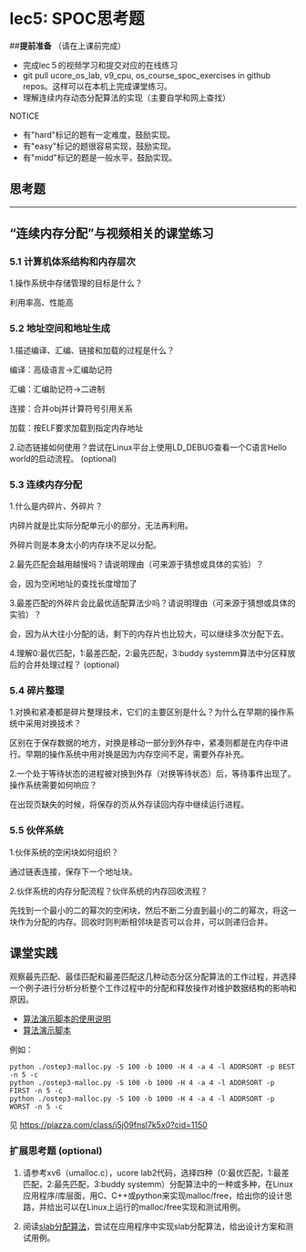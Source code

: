 # lec5: SPOC思考题

##**提前准备**
（请在上课前完成）

- 完成lec５的视频学习和提交对应的在线练习
- git pull ucore_os_lab, v9_cpu, os_course_spoc_exercises in github repos。这样可以在本机上完成课堂练习。
- 理解连续内存动态分配算法的实现（主要自学和网上查找）

NOTICE
- 有"hard"标记的题有一定难度，鼓励实现。
- 有"easy"标记的题很容易实现，鼓励实现。
- 有"midd"标记的题是一般水平，鼓励实现。


## 思考题
---

## “连续内存分配”与视频相关的课堂练习

### 5.1 计算机体系结构和内存层次

1.操作系统中存储管理的目标是什么？

利用率高、性能高


### 5.2 地址空间和地址生成
1.描述编译、汇编、链接和加载的过程是什么？

编译：高级语言->汇编助记符

汇编：汇编助记符->二进制

连接：合并obj并计算符号引用关系

加载：按ELF要求加载到指定内存地址

2.动态链接如何使用？尝试在Linux平台上使用LD_DEBUG查看一个C语言Hello world的启动流程。  (optional)



### 5.3 连续内存分配
1.什么是内碎片、外碎片？

内碎片就是比实际分配单元小的部分，无法再利用。

外碎片则是本身太小的内存块不足以分配。

2.最先匹配会越用越慢吗？请说明理由（可来源于猜想或具体的实验）？

会，因为空闲地址的查找长度增加了

3.最差匹配的外碎片会比最优适配算法少吗？请说明理由（可来源于猜想或具体的实验）？

会，因为从大往小分配的话，剩下的内存片也比较大，可以继续多次分配下去。

4.理解0:最优匹配，1:最差匹配，2:最先匹配，3:buddy systemm算法中分区释放后的合并处理过程？ (optional)


### 5.4 碎片整理
1.对换和紧凑都是碎片整理技术，它们的主要区别是什么？为什么在早期的操作系统中采用对换技术？  

区别在于保存数据的地方，对换是移动一部分到外存中，紧凑则都是在内存中进行。早期的操作系统中用对换是因为内存空间不足，需要外存补充。

2.一个处于等待状态的进程被对换到外存（对换等待状态）后，等待事件出现了。操作系统需要如何响应？

在出现页缺失的时候，将保存的页从外存读回内存中继续运行进程。

### 5.5 伙伴系统
1.伙伴系统的空闲块如何组织？

通过链表连接，保存下一个地址块。

2.伙伴系统的内存分配流程？伙伴系统的内存回收流程？

先找到一个最小的二的幂次的空闲块，然后不断二分直到最小的二的幂次，将这一块作为分配的内存。回收时则判断相邻块是否可以合并，可以则递归合并。

## 课堂实践

观察最先匹配、最佳匹配和最差匹配这几种动态分区分配算法的工作过程，并选择一个例子进行分析分析整个工作过程中的分配和释放操作对维护数据结构的影响和原因。

  * [算法演示脚本的使用说明](https://github.com/chyyuu/os_tutorial_lab/blob/master/ostep/ostep3-malloc.md)
  * [算法演示脚本](https://github.com/chyyuu/os_tutorial_lab/blob/master/ostep/ostep3-malloc.py)

例如：
```
python ./ostep3-malloc.py -S 100 -b 1000 -H 4 -a 4 -l ADDRSORT -p BEST -n 5 -c
python ./ostep3-malloc.py -S 100 -b 1000 -H 4 -a 4 -l ADDRSORT -p FIRST -n 5 -c
python ./ostep3-malloc.py -S 100 -b 1000 -H 4 -a 4 -l ADDRSORT -p WORST -n 5 -c
```

见 https://piazza.com/class/i5j09fnsl7k5x0?cid=1150

### 扩展思考题 (optional)

1. 请参考xv6（umalloc.c），ucore lab2代码，选择四种（0:最优匹配，1:最差匹配，2:最先匹配，3:buddy systemm）分配算法中的一种或多种，在Linux应用程序/库层面，用C、C++或python来实现malloc/free，给出你的设计思路，并给出可以在Linux上运行的malloc/free实现和测试用例。


2. 阅读[slab分配算法](http://en.wikipedia.org/wiki/Slab_allocation)，尝试在应用程序中实现slab分配算法，给出设计方案和测试用例。
